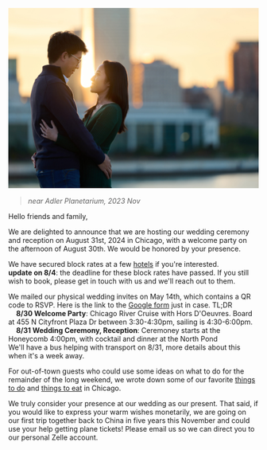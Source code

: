 ![engagement photo](./photos/abby_bill.jpg)
>*near Adler Planetarium, 2023 Nov*

Hello friends and family, 

We are delighted to announce that we are hosting our wedding ceremony and reception on August 31st, 2024 in Chicago, with a welcome party on the afternoon of August 30th. We would be honored by your presence.

We have secured block rates at a few [hotels](/hotel_block.md) if you're interested. <br>
**update on 8/4**: the deadline for these block rates have passed. If you still wish to book, please get in touch with us and we'll reach out to them.

We mailed our physical wedding invites on May 14th, which contains a QR code to RSVP. Here is the link to the [Google form](https://docs.google.com/forms/d/1qKb-qkMPHtPiIATk7a7MEcVVhMSMDfSrbLthg31Gu0Q/) just in case. TL;DR <br>
&nbsp; &nbsp; **8/30 Welcome Party**: Chicago River Cruise with Hors D'Oeuvres. Board at 455 N Cityfront Plaza Dr between 3:30-4:30pm, sailing is 4:30-6:00pm.<br>
&nbsp; &nbsp; **8/31 Wedding Ceremony, Reception**: Ceremoney starts at the Honeycomb 4:00pm, with cocktail and dinner at the North Pond<br>
We'll have a bus helping with transport on 8/31, more details about this when it's a week away.

For out-of-town guests who could use some ideas on what to do for the remainder of the long weekend, we wrote down some of our favorite [things to do](/fun.md) and [things to eat](/food.md) in Chicago. 

We truly consider your presence at our wedding as our present. That said, if you would like to express your warm wishes monetarily, we are going on our first trip together back to China in five years this November and could use your help getting plane tickets! Please email us so we can direct you to our personal Zelle account.
